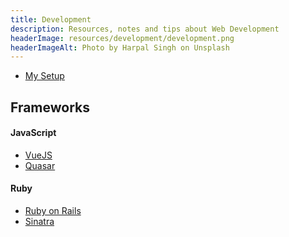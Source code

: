 ```yaml
---
title: Development
description: Resources, notes and tips about Web Development
headerImage: resources/development/development.png
headerImageAlt: Photo by Harpal Singh on Unsplash
---
```


- [My Setup]()

## Frameworks

#### JavaScript

- [VueJS](https://vuejs.org/)
- [Quasar](https://quasar.dev/)

#### Ruby

- [Ruby on Rails](https://rubyonrails.org/)
- [Sinatra](http://sinatrarb.com/)
